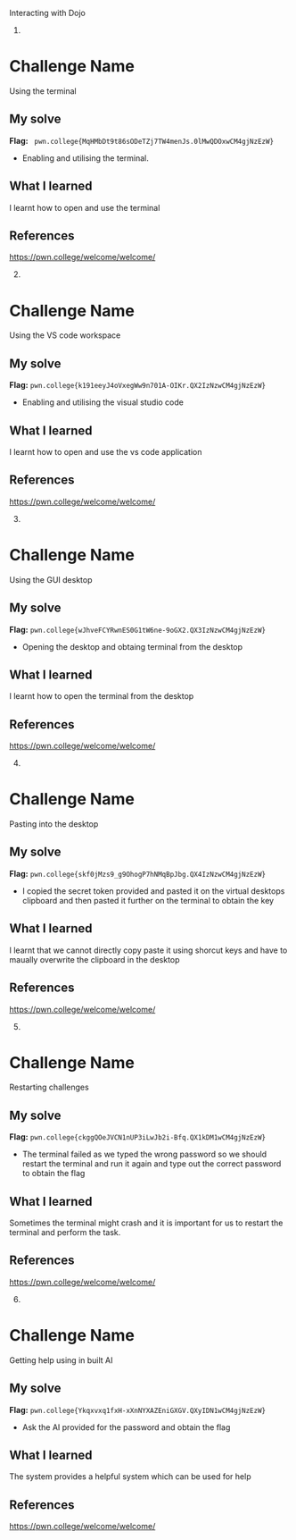 Interacting with Dojo

1. 
# Challenge Name
Using the terminal

## My solve
**Flag:** ` pwn.college{MqHMbDt9t86sODeTZj7TW4menJs.0lMwQDOxwCM4gjNzEzW}`

- Enabling and utilising the terminal.

## What I learned
I learnt how to open and use the terminal

## References 
https://pwn.college/welcome/welcome/


2. 
# Challenge Name
Using the VS code workspace

## My solve
**Flag:** `pwn.college{k191eeyJ4oVxegWw9n701A-OIKr.QX2IzNzwCM4gjNzEzW}`

- Enabling and utilising the visual studio code

## What I learned
I learnt how to open and use the vs code application

## References 
https://pwn.college/welcome/welcome/


3.
# Challenge Name
Using the GUI desktop

## My solve
**Flag:** `pwn.college{wJhveFCYRwnES0G1tW6ne-9oGX2.QX3IzNzwCM4gjNzEzW}`

- Opening the desktop and obtaing terminal from the desktop

## What I learned
I learnt how to open the terminal from the desktop

## References 
https://pwn.college/welcome/welcome/


4.
# Challenge Name
Pasting into the desktop

## My solve
**Flag:** `pwn.college{skf0jMzs9_g9OhogP7hNMqBpJbg.QX4IzNzwCM4gjNzEzW}`

- I copied the secret token provided and pasted it on the virtual desktops clipboard and then pasted it further on the terminal to obtain the key

## What I learned
I learnt that we cannot directly copy paste it using shorcut keys and have to maually overwrite the clipboard in the desktop

## References 
https://pwn.college/welcome/welcome/


5.
# Challenge Name
Restarting challenges

## My solve
**Flag:** `pwn.college{ckggQOeJVCN1nUP3iLwJb2i-Bfq.QX1kDM1wCM4gjNzEzW}`

- The terminal failed as we typed the wrong password so we should restart the terminal and run it again and type out the correct password to obtain the flag

## What I learned
Sometimes the terminal might crash and it is important for us to restart the terminal and perform the task.

## References 
https://pwn.college/welcome/welcome/


6.
# Challenge Name
Getting help using in built AI

## My solve
**Flag:** `pwn.college{Ykqxvxq1fxH-xXnNYXAZEniGXGV.QXyIDN1wCM4gjNzEzW}`

- Ask the AI provided for the password and obtain the flag

## What I learned
The system provides a helpful system which can be used for help

## References 
https://pwn.college/welcome/welcome/




